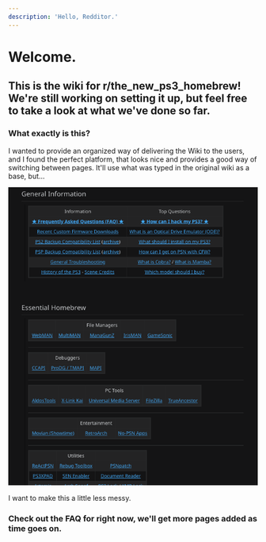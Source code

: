 ```yaml
---
description: 'Hello, Redditor.'
---
```


# Welcome.

## This is the wiki for r/the\_new\_ps3\_homebrew! We're still working on setting it up, but feel free to take a look at what we've done so far.

### What exactly is this? 

I wanted to provide an organized way of delivering the Wiki to the users, and I found the perfect platform, that looks nice and provides a good way of switching between pages. It'll use what was typed in the original wiki as a base, but...

![](.gitbook/assets/screen-shot-2020-12-16-at-7.06.36-pm.png)

I want to make this a little less messy.

### Check out the FAQ for right now, we'll get more pages added as time goes on.

